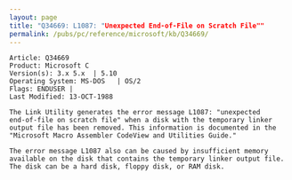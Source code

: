 ```yaml
---
layout: page
title: "Q34669: L1087: "Unexpected End-of-File on Scratch File""
permalink: /pubs/pc/reference/microsoft/kb/Q34669/
---
```


	Article: Q34669
	Product: Microsoft C
	Version(s): 3.x 5.x  | 5.10
	Operating System: MS-DOS   | OS/2
	Flags: ENDUSER |
	Last Modified: 13-OCT-1988
	
	The Link Utility generates the error message L1087: "unexpected
	end-of-file on scratch file" when a disk with the temporary linker
	output file has been removed. This information is documented in the
	"Microsoft Macro Assembler CodeView and Utilities Guide."
	
	The error message L1087 also can be caused by insufficient memory
	available on the disk that contains the temporary linker output file.
	The disk can be a hard disk, floppy disk, or RAM disk.
